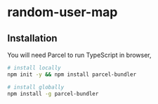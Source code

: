 # random-user-map

## Installation

You will need Parcel to run TypeScript in browser,

```bash
# install locally
npm init -y && npm install parcel-bundler

# install globally
npm install -g parcel-bundler
```
